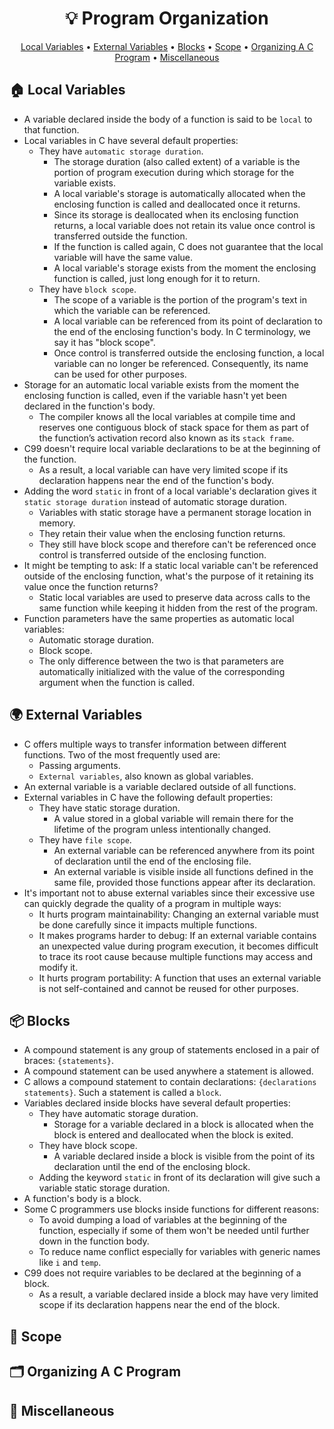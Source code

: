 <h1 align="center">💡<strong> Program Organization</strong></h1>
<p align="center">
  <a href="#house-local-variables">Local Variables</a> •
  <a href="#earth_africa-external-variables">External Variables</a> •
  <a href="#package-blocks">Blocks</a> •
  <a href="#telescope-scope">Scope</a> •
  <a href="#card_index_dividers-organizing-a-c-program">Organizing A C Program</a> •
  <a href="#game_die-miscellaneous"> Miscellaneous</a>
</p>

## :house: Local Variables

* A variable declared inside the body of a function is said to be ```local``` to that function.
* Local variables in C have several default properties:
   * They have ```automatic storage duration```.
      * The storage duration (also called extent) of a variable is the portion of program execution during which storage for the variable exists.
      * A local variable's storage is automatically allocated when the enclosing function is called and deallocated once it returns.
      * Since its storage is deallocated when its enclosing function returns, a local variable does not retain its value once control is transferred outside the function.
      * If the function is called again, C does not guarantee that the local variable will have the same value.
      * A local variable's storage exists from the moment the enclosing function is called, just long enough for it to return.
   * They have ```block scope```.
      * The scope of a variable is the portion of the program's text in which the variable can be referenced.
      * A local variable can be referenced from its point of declaration to the end of the enclosing function's body. In C terminology, we say it has "block scope".
      * Once control is transferred outside the enclosing function, a local variable can no longer be referenced. Consequently, its name can be used for other purposes.
* Storage for an automatic local variable exists from the moment the enclosing function is called, even if the variable hasn't yet been declared in the function's body.
   * The compiler knows all the local variables at compile time and reserves one contiguous block of stack space for them as part of the function’s activation record also known as its ```stack frame```.
* C99 doesn't require local variable declarations to be at the beginning of the function.
   * As a result, a local variable can have very limited scope if its declaration happens near the end of the function's body.
* Adding the word ```static``` in front of a local variable's declaration gives it ```static storage duration``` instead of automatic storage duration.
   * Variables with static storage have a permanent storage location in memory.
   * They retain their value when the enclosing function returns.
   * They still have block scope and therefore can't be referenced once control is transferred outside of the enclosing function.
* It might be tempting to ask: If a static local variable can't be referenced outside of the enclosing function, what's the purpose of it retaining its value once the function returns?
   * Static local variables are used to preserve data across calls to the same function while keeping it hidden from the rest of the program.
* Function parameters have the same properties as automatic local variables:
   * Automatic storage duration.
   * Block scope.
   * The only difference between the two is that parameters are automatically initialized with the value of the corresponding argument when the function is called.

## :earth_africa: External Variables

* C offers multiple ways to transfer information between different functions. Two of the most frequently used are:
   * Passing arguments.
   * ```External variables```, also known as global variables.
* An external variable is a variable declared outside of all functions.
* External variables in C have the following default properties:
   * They have static storage duration.
      * A value stored in a global variable will remain there for the lifetime of the program unless intentionally changed.
   * They have ```file scope```.
      * An external variable can be referenced anywhere from its point of declaration until the end of the enclosing file.
      * An external variable is visible inside all functions defined in the same file, provided those functions appear after its declaration.
* It's important not to abuse external variables since their excessive use can quickly degrade the quality of a program in multiple ways:
   * It hurts program maintainability: Changing an external variable must be done carefully since it impacts multiple functions.
   * It makes programs harder to debug: If an external variable contains an unexpected value during program execution, it becomes difficult to trace its root cause because multiple functions may access and modify it.
   * It hurts program portability: A function that uses an external variable is not self-contained and cannot be reused for other purposes.

## :package: Blocks

* A compound statement is any group of statements enclosed in a pair of braces: ```{statements}```.
* A compound statement can be used anywhere a statement is allowed.
* C allows a compound statement to contain declarations: ```{declarations statements}```. Such a statement is called a ```block```.
* Variables declared inside blocks have several default properties:
   * They have automatic storage duration.
      * Storage for a variable declared in a block is allocated when the block is entered and deallocated when the block is exited.
   * They have block scope.
      * A variable declared inside a block is visible from the point of its declaration until the end of the enclosing block.
   * Adding the keyword ```static``` in front of its declaration will give such a variable static storage duration.
* A function's body is a block.
* Some C programmers use blocks inside functions for different reasons:
   * To avoid dumping a load of variables at the beginning of the function, especially if some of them won't be needed until further down in the function body.
   * To reduce name conflict especially for variables with generic names like ```i``` and ```temp```.
* C99 does not require variables to be declared at the beginning of a block.
   * As a result, a variable declared inside a block may have very limited scope if its declaration happens near the end of the block.

## :telescope: Scope

## :card_index_dividers: Organizing A C Program

## :game_die: Miscellaneous